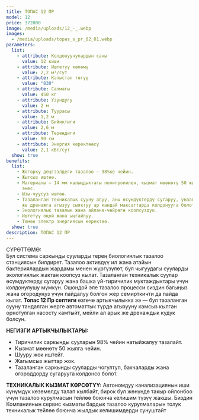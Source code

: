 ```yaml
---
title: ТОПАС 12 ПР
model: 12
price: 372000
image: /media/uploads/12_-_.webp
images:
  - /media/uploads/topas_s_pr_02_01.webp
parameters:
  list:
    - attribute: Колдонуучулардын саны
      value: 12 киши
    - attribute: Иштетүү көлөмү
      value: 2,2 м³/сут
    - attribute: Капыстан төгүү
      value: "830"
    - attribute: Салмагы
      value: 450 кг
    - attribute: Узундугу
      value: 2 м
    - attribute: Туурасы
      value: 1,2 м
    - attribute: Бийиктиги
      value: 2,6 м
    - attribute: Тереңдиги
      value: 90 см
    - attribute: Энергия керектөөсү
      value: 2,1 кВт/сут
  show: true
benefits:
  list:
    - Жогорку деңгээлдеги тазалоо – 98%ке чейин.
    - Жытсыз иштөө.
    - Материалы – 14 мм калыңдыктагы полипропилен, кызмат мөөнөтү 50 жылдан кем
      эмес.
    - Ызы-чуусуз иштөө.
    - Тазаланган техникалык сууну алуу, аны өсүмдүктөрдү сугаруу, унааларды жуу
      же дренажга агызуу сыяктуу ар кандай максаттарда колдонууга болот
    - Экологиялык тазалык жана айлана-чөйрөгө коопсуздук.
    - Иштетүү оңой жана ыңгайлуу.
    - Төмөн электр энергиясын керектөө.
  show: true
description: ТОПАС 12 ПР
---
```


СҮРӨТТӨМӨ:
\
Бул система саркынды сууларды терең биологиялык тазалоо станциясын билдирет. Тазалоо активдүү ил жана атайын бактериялардын жардамы менен жүргүзүлөт, бул чыгуудагы сууларды экологиялык жактан коопсуз кылат. Тазаланган техникалык суулар өсүмдүктөрдү сугаруу жана башка үй-тиричилик муктаждыктары үчүн колдонулушу мүмкүн. Ошондой эле тазалоо процесси сиздин багыңыз жана огородуңуз үчүн пайдалуу болгон жер семирткичти да пайда кылат. **Топас 12 Пр септиги** өзгөчө артыкчылыкка ээ — бул тазаланган сууну тандалган жерге автоматтык түрдө агызууну камсыз кылган орнотулган насосту камтыйт, мейли ал арык же дренаждык кудук болсун.

**НЕГИЗГИ АРТЫКЧЫЛЫКТАРЫ:**

* Тиричилик саркынды сууларын 98% чейин натыйжалуу тазалайт.
* Кызмат мөөнөтү 50 жылга чейин.
* Шууру жок иштейт.
* Жагымсыз жыттар жок.
* Тазаланган саркынды сууларды чогултуп, бакчаларды жана огороддорду сугарууга колдонсо болот.

**ТЕХНИКАЛЫК КЫЗМАТ КӨРСӨТҮҮ:**
Автономдуу канализациянын иши күнүмдүк көзөмөлдү талап кылбайт, бирок бул жөнүндө такыр ойлонбоо үчүн тазалоо курулмасын тейлөө боюнча келишим түзүү жакшы. Биздин Компаниянын сервис кызматы бардык тазалоо курулмаларын толук техникалык тейлөө боюнча жылдык келишимдерди сунуштайт
